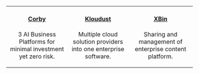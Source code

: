 |           |          |        | 
|:----------:|:----------:|:----------:|
| <a href="https://tekmonks.com/products/corby"><h4>Corby</h4></a> <p>3 AI Business Platforms for minimal investment yet zero risk.</p> | <a href="https://tekmonks.com/products/kloudust"><h4>Kloudust</h4></a> <p>Multiple cloud solution providers into one enterprise software. </p> | <a href="https://tekmonks.com/products/xbin"><h4>XBin</h4></a><p>Sharing and management of enterprise content platform.</p> |